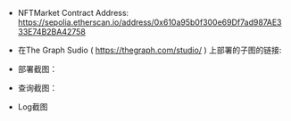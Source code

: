 * NFTMarket Contract Address: https://sepolia.etherscan.io/address/0x610a95b0f300e69Df7ad987AE333E74B2BA42758
* 在The Graph Sudio ( https://thegraph.com/studio/ ) 上部署的子图的链接: 

* 部署截图：


* 查询截图：


* Log截图
